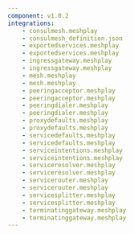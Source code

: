 ```yaml
---
component: v1.0.2
integrations:
    - consulmesh.meshplay
    - consulmesh_definition.json
    - exportedservices.meshplay
    - exportedservices.meshplay
    - ingressgateway.meshplay
    - ingressgateway.meshplay
    - mesh.meshplay
    - mesh.meshplay
    - peeringacceptor.meshplay
    - peeringacceptor.meshplay
    - peeringdialer.meshplay
    - peeringdialer.meshplay
    - proxydefaults.meshplay
    - proxydefaults.meshplay
    - servicedefaults.meshplay
    - servicedefaults.meshplay
    - serviceintentions.meshplay
    - serviceintentions.meshplay
    - serviceresolver.meshplay
    - serviceresolver.meshplay
    - servicerouter.meshplay
    - servicerouter.meshplay
    - servicesplitter.meshplay
    - servicesplitter.meshplay
    - terminatinggateway.meshplay
    - terminatinggateway.meshplay
---
```

